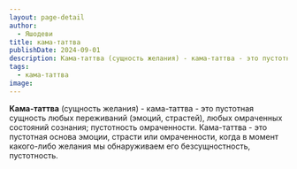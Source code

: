 ```yaml
---
layout: page-detail
author:
  - Яшодеви
title: кама-таттва
publishDate: 2024-09-01
description: Кама-таттва (сущность желания) - кама-таттва - это пустотная сущность любых переживаний (эмоций, страстей), любых омраченных состояний сознания; пустотность омраченности. Кама-таттва - это пустотная основа эмоции, страсти или омраченности, когда в момент какого-либо желания мы обнаруживаем его безсущностность, пустотность.
tags:
  - кама-таттва
image:
---
```

**Кама-таттва** (сущность желания) - кама-таттва - это пустотная сущность любых переживаний (эмоций, страстей), любых омраченных состояний сознания; пустотность омраченности. Кама-таттва - это пустотная основа эмоции, страсти или омраченности, когда в момент какого-либо желания мы обнаруживаем его безсущностность, пустотность.

